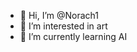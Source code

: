 - 👋 Hi, I’m @Norach1
- 👀 I’m interested in art
- 🌱 I’m currently learning AI


<!---
Norach1/Norach1 is a ✨ special ✨ repository because its `README.md` (this file) appears on your GitHub profile.
You can click the Preview link to take a look at your changes.
--->
